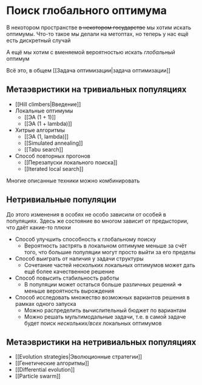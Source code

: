 # Поиск глобального оптимума

В некотором пространстве ~~в некотором государстве~~ мы хотим искать оптимумы. Что-то такое мы делали на метоптах, но теперь у нас ещё есть дискретный случай

А ещё мы хотим с вменяемой вероятностью искать _глобальный_ оптимум

Всё это, в общем [[Задача оптимизации|задача оптимизации]]

## Метаэвристики на тривиальных популяциях
* [[Hill climbers|Введение]]
* Локальные оптимумы
	* [[ЭА (1 + 1)]]
	* [[ЭА (1 + lambda)]]
* Хитрые алгоритмы
	* [[ЭА (1, lambda)]]
	* [[Simulated annealing]]
	* [[Tabu search]]
* Способ повторных прогонов
	* [[Перезапуски локального поиска]]
	* [[Iterated local search]]

Многие описанные техники можно комбинировать

## Нетривиальные популяции

До этого изменения в особях не особо зависили от особей в популяциях. Здесь же состояние во многом зависит от предыстории, что даёт какие-то плюхи

* Способ улучшить способность к глобальному поиску
	* Вероятность застрять в локальном оптимуме меньше за счёт того, что большие популяции могут просто выйти за его пределы
* Способ выиграть от наличия у задачи структуры
	* Сочетание частей нескольких локальных оптимумов может дать ещё более качественное решение
* Способ повысить стабильность работы
	* В популяции может остаться больше различных решений => меньше вероятность вырождения
* Способ исследовать множество возможных вариантов решения в рамках одного запуска
	* Можно распределить вычислительный бюджет по вариантам
	* Можно решать мультимодальные задачи, т.е. в самой задаче будет поиск _нескольких/всех_ локальных оптимумов

## Метаэвристики на нетривиальных популяциях
* [[Evolution strategies|Эволюционные стратегии]]
* [[Генетические алгоритмы]]
* [[Differential evolution]]
* [[Particle swarm]]